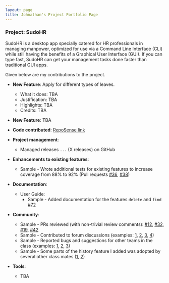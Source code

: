 ```yaml
---
layout: page
title: Johnathan's Project Portfolio Page
---
```


### Project: SudoHR

SudoHR is a desktop app specially catered for HR professionals in managing manpower,
optimized for use via a Command Line Interface (CLI) while still
having the benefits of a Graphical User Interface (GUI).
If you can type fast, SudoHR can get your
management tasks done faster than traditional GUI apps.

Given below are my contributions to the project.

* **New Feature**: Apply for different types of leaves.
    * What it does: TBA
    * Justification: TBA
    * Highlights: TBA
    * Credits: TBA

* **New Feature**: TBA

* **Code contributed**: [RepoSense link]()

* **Project management**:
    * Managed releases `...` (X releases) on GitHub

* **Enhancements to existing features**:
    * Sample - Wrote additional tests for existing features to increase coverage from 88% to 92% (Pull requests [\#36](), [\#38]())

* **Documentation**:
    * User Guide:
        * Sample - Added documentation for the features `delete` and `find` [\#72]()

* **Community**:
    * Sample - PRs reviewed (with non-trivial review comments): [\#12](), [\#32](), [\#19](), [\#42]()
    * Sample - Contributed to forum discussions (examples: [1](), [2](), [3](), [4]())
    * Sample - Reported bugs and suggestions for other teams in the class (examples: [1](), [2](), [3]())
    * Sample - Some parts of the history feature I added was adopted by several other class mates ([1](), [2]())

* **Tools**:
    * TBA
    
